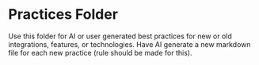 # Practices Folder

Use this folder for AI or user generated best practices for new or old integrations, features, or technologies. Have AI generate a new markdown file for each new practice (rule should be made for this).